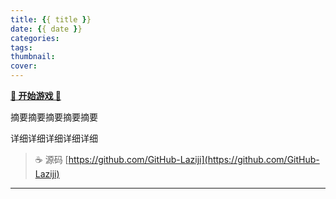 ```yaml
---
title: {{ title }}
date: {{ date }}
categories: 
tags: 
thumbnail: 
cover: 
---
```

[**🎉 开始游戏 🎉**](https://github-laziji.github.io/)

摘要摘要摘要摘要摘要
<!-- more -->
详细详细详细详细详细
> ☕ 源码 [https://github.com/GitHub-Laziji](https://github.com/GitHub-Laziji)
---
